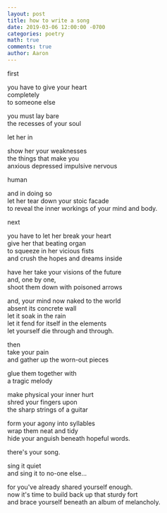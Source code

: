 ```yaml
---
layout: post
title: how to write a song
date: 2019-03-06 12:00:00 -0700
categories: poetry 
math: true
comments: true
author: Aaron
---
```



first  

you have to give your heart  
completely  
to someone else  

you must lay bare  
the recesses of your soul  

let her in  

show her your weaknesses  
the things that make you  
anxious depressed impulsive nervous  

human  

and in doing so  
let her tear down your stoic facade  
to reveal the inner workings of your mind and body.  

next  

you have to let her break your heart  
give her that beating organ  
to squeeze in her vicious fists  
and crush the hopes and dreams inside  

have her take your visions of the future  
and, one by one,  
shoot them down with poisoned arrows  

and, your mind now naked to the world  
absent its concrete wall  
let it soak in the rain  
let it fend for itself in the elements  
let yourself die through and through.  

then  
take your pain  
and gather up the worn-out pieces  

glue them together with  
a tragic melody  

make physical your inner hurt  
shred your fingers upon  
the sharp strings of a guitar  

form your agony into syllables  
wrap them neat and tidy  
hide your anguish beneath hopeful words.  

there's your song.  

sing it quiet  
and sing it to no-one else...  

for you've already shared yourself enough.  
now it's time to build back up that sturdy fort  
and brace yourself beneath an album of melancholy.